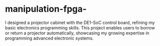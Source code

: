 # manipulation-fpga-
I designed a projector cabinet with the DE1-SoC control board, refining my basic electronics programming skills. This project enables users to borrow or return a projector automatically, showcasing my growing expertise in programming advanced electronic systems.
